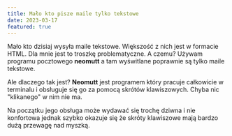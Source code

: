 ```yaml
---
title: Mało kto pisze maile tylko tekstowe
date: 2023-03-17
featured: true
---
```


Mało kto dzisiaj wysyła maile tekstowe. Większość z nich jest w formacie HTML.
Dla mnie jest to troszkę problematyczne. A czemu? Używam programu pocztowego **neomutt** a tam
wyświtlane poprawnie są tylko maile tekstowe.

Ale dlaczego tak jest? **Neomutt** jest programem który pracuje całkowicie w terminalu i
obsługuje się go za pomocą skrótów klawiszowych. Chyba nic "klikanego" w nim nie ma.

Na początku jego obsługa może wydawać się trochę dziwna i nie konfortowa jednak szybko okazuje się
że skróty klawiszowe mają bardzo dużą przewagę nad myszką.
